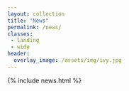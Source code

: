 ```yaml
---
layout: collection
title: "News"
permalink: /news/
classes:
 - landing
 - wide
header:
  overlay_image: /assets/img/ivy.jpg
---
```


{% include news.html %}

